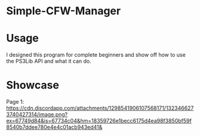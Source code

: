 # Simple-CFW-Manager


# Usage

I designed this program for complete beginners and show off how to use the PS3Lib API and what it can do.


# Showcase

Page 1:
https://cdn.discordapp.com/attachments/1298541906107568171/1323466273740427314/image.png?ex=67749d84&is=67734c04&hm=18359726e1becc6175d4ea98f3850bf59f8540b7ddee780e4e4c01acb943ed41&
